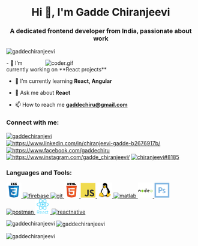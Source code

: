 <h1 align="center">Hi 👋, I'm Gadde Chiranjeevi</h1>
<h3 align="center">A dedicated frontend developer from India, passionate about work</h3>


<p align="left"> <img src="https://komarev.com/ghpvc/?username=gaddechiranjeevi&label=Profile%20views&color=0e75b6&style=flat" alt="gaddechiranjeevi" /> </p>



<img align="right" src="https://t4.ftcdn.net/jpg/02/73/46/99/360_F_273469972_ESU9Rq3eIpSrK3xddlIEyDh7vrslbiGg.jpg" alt="coder.gif"  width='400'/>
- 🔭 I’m currently working on **React projects**

- 🌱 I’m currently learning **React, Angular**

- 💬 Ask me about **React**

- 📫 How to reach me **gaddechiru@gmail.com**

<h3 align="left">Connect with me:</h3>
<p align="left">
<a href="https://twitter.com/gaddechiranjevi" target="blank"><img align="center" src="https://raw.githubusercontent.com/rahuldkjain/github-profile-readme-generator/master/src/images/icons/Social/twitter.svg" alt="gaddechiranjevi" height="30" width="40" /></a>
<a href="https://linkedin.com/in/https://www.linkedin.com/in/chiranjeevi-gadde-b2676917b/" target="blank"><img align="center" src="https://raw.githubusercontent.com/rahuldkjain/github-profile-readme-generator/master/src/images/icons/Social/linked-in-alt.svg" alt="https://www.linkedin.com/in/chiranjeevi-gadde-b2676917b/" height="30" width="40" /></a>
<a href="https://fb.com/https://www.facebook.com/gaddechiru" target="blank"><img align="center" src="https://raw.githubusercontent.com/rahuldkjain/github-profile-readme-generator/master/src/images/icons/Social/facebook.svg" alt="https://www.facebook.com/gaddechiru" height="30" width="40" /></a>
<a href="https://instagram.com/https://www.instagram.com/gadde_chiranjeevi/" target="blank"><img align="center" src="https://raw.githubusercontent.com/rahuldkjain/github-profile-readme-generator/master/src/images/icons/Social/instagram.svg" alt="https://www.instagram.com/gadde_chiranjeevi/" height="30" width="40" /></a>
<a href="https://discord.gg/chiranjeevi#8185" target="blank"><img align="center" src="https://raw.githubusercontent.com/rahuldkjain/github-profile-readme-generator/master/src/images/icons/Social/discord.svg" alt="chiranjeevi#8185" height="30" width="40" /></a>
</p>

<h3 align="left">Languages and Tools:</h3>
<p align="left"> <a href="https://www.w3schools.com/css/" target="_blank" rel="noreferrer"> <img src="https://raw.githubusercontent.com/devicons/devicon/master/icons/css3/css3-original-wordmark.svg" alt="css3" width="40" height="40"/> </a> <a href="https://firebase.google.com/" target="_blank" rel="noreferrer"> <img src="https://www.vectorlogo.zone/logos/firebase/firebase-icon.svg" alt="firebase" width="40" height="40"/> </a> <a href="https://git-scm.com/" target="_blank" rel="noreferrer"> <img src="https://www.vectorlogo.zone/logos/git-scm/git-scm-icon.svg" alt="git" width="40" height="40"/> </a> <a href="https://www.w3.org/html/" target="_blank" rel="noreferrer"> <img src="https://raw.githubusercontent.com/devicons/devicon/master/icons/html5/html5-original-wordmark.svg" alt="html5" width="40" height="40"/> </a> <a href="https://developer.mozilla.org/en-US/docs/Web/JavaScript" target="_blank" rel="noreferrer"> <img src="https://raw.githubusercontent.com/devicons/devicon/master/icons/javascript/javascript-original.svg" alt="javascript" width="40" height="40"/> </a> <a href="https://www.linux.org/" target="_blank" rel="noreferrer"> <img src="https://raw.githubusercontent.com/devicons/devicon/master/icons/linux/linux-original.svg" alt="linux" width="40" height="40"/> </a> <a href="https://www.mathworks.com/" target="_blank" rel="noreferrer"> <img src="https://upload.wikimedia.org/wikipedia/commons/2/21/Matlab_Logo.png" alt="matlab" width="40" height="40"/> </a> <a href="https://nodejs.org" target="_blank" rel="noreferrer"> <img src="https://raw.githubusercontent.com/devicons/devicon/master/icons/nodejs/nodejs-original-wordmark.svg" alt="nodejs" width="40" height="40"/> </a> <a href="https://www.photoshop.com/en" target="_blank" rel="noreferrer"> <img src="https://raw.githubusercontent.com/devicons/devicon/master/icons/photoshop/photoshop-line.svg" alt="photoshop" width="40" height="40"/> </a> <a href="https://postman.com" target="_blank" rel="noreferrer"> <img src="https://www.vectorlogo.zone/logos/getpostman/getpostman-icon.svg" alt="postman" width="40" height="40"/> </a> <a href="https://reactjs.org/" target="_blank" rel="noreferrer"> <img src="https://raw.githubusercontent.com/devicons/devicon/master/icons/react/react-original-wordmark.svg" alt="react" width="40" height="40"/> </a> <a href="https://reactnative.dev/" target="_blank" rel="noreferrer"> <img src="https://reactnative.dev/img/header_logo.svg" alt="reactnative" width="40" height="40"/> </a> </p>

<p><img align="left" src="https://github-readme-stats.vercel.app/api/top-langs?username=gaddechiranjeevi&show_icons=true&locale=en&layout=compact" alt="gaddechiranjeevi" /></p>

<p>&nbsp;<img align="center" src="https://github-readme-stats.vercel.app/api?username=gaddechiranjeevi&show_icons=true&locale=en" alt="gaddechiranjeevi" /></p>

<p><img align="center" src="https://github-readme-streak-stats.herokuapp.com/?user=gaddechiranjeevi&" alt="gaddechiranjeevi" /></p>
